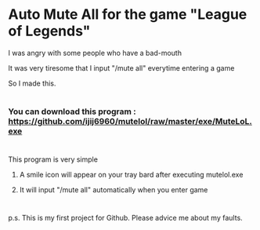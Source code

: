 # Auto Mute All for the game "League of Legends"

I was angry with some people who have a bad-mouth

It was very tiresome that I input "/mute all" everytime entering a game

So I made this.

#
### You can download this program : https://github.com/ijij6960/mutelol/raw/master/exe/MuteLoL.exe
#

This program is very simple

1. A smile icon will appear on your tray bard after executing mutelol.exe

2. It will input "/mute all" automatically when you enter game


#
p.s. This is my first project for Github. Please advice me about my faults.
